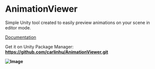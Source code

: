 # AnimationViewer
 
Simple Unity tool created to easily preview animations on your scene in editor mode.

[Documentation](https://drive.google.com/file/d/1xoVdXMF8k5ahHWb2c8hPUyp9DQdcxaIs/view)

Get it on Unity Package Manager: <b>https://github.com/carlinhu/AnimationViewer.git<b>

![Image](https://github.com/carlinhu/Images/blob/main/AnimationViewerDemo.gif)
